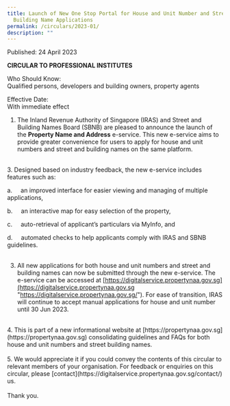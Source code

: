 ```yaml
---
title: Launch of New One Stop Portal for House and Unit Number and Street and
  Building Name Applications
permalink: /circulars/2023-01/
description: ""
---
```

Published: 24 April 2023

**CIRCULAR TO PROFESSIONAL INSTITUTES**

Who Should Know:  
Qualified persons, developers and building owners, property agents  

Effective Date:  
With immediate effect  

1. The Inland Revenue Authority of Singapore (IRAS) and Street and Building Names Board (SBNB) are pleased to announce the launch of the **Property Name and Address**  e-service. This new e-service aims to provide greater convenience for users to apply for house and unit numbers and street and building names on the same platform.<br>
<br>
3. Designed based on industry feedback, the new e-service includes features such as:

a.&nbsp;&nbsp;&nbsp;&nbsp; an improved interface for easier viewing and managing of multiple applications,

b.&nbsp;&nbsp;&nbsp;&nbsp; an interactive map for easy selection of the property,

c.&nbsp;&nbsp;&nbsp;&nbsp; auto-retrieval of applicant’s particulars via MyInfo, and

d.&nbsp;&nbsp;&nbsp;&nbsp; automated checks to help applicants comply with IRAS and SBNB guidelines.<br>
<br>

3. All new applications for both house and unit numbers and street and building names can now be submitted through the new e-service. The e-service can be accessed at&nbsp;[https://digitalservice.propertynaa.gov.sg](https://digitalservice.propertynaa.gov.sg "https://digitalservice.propertynaa.gov.sg/"). For ease of transition, IRAS will continue to accept manual applications for house and unit number until 30 Jun 2023.<br>
<br>
4. This is part of a new informational website at [https://propertynaa.gov.sg](https://propertynaa.gov.sg) consolidating guidelines and FAQs for both house and unit numbers and street building names.<br>
<br>
5. We would appreciate it if you could convey the contents of this circular to relevant members of your organisation. For feedback or enquiries on this circular, please [contact](https://digitalservice.propertynaa.gov.sg/contact/) us.<br>
<br>
Thank you.